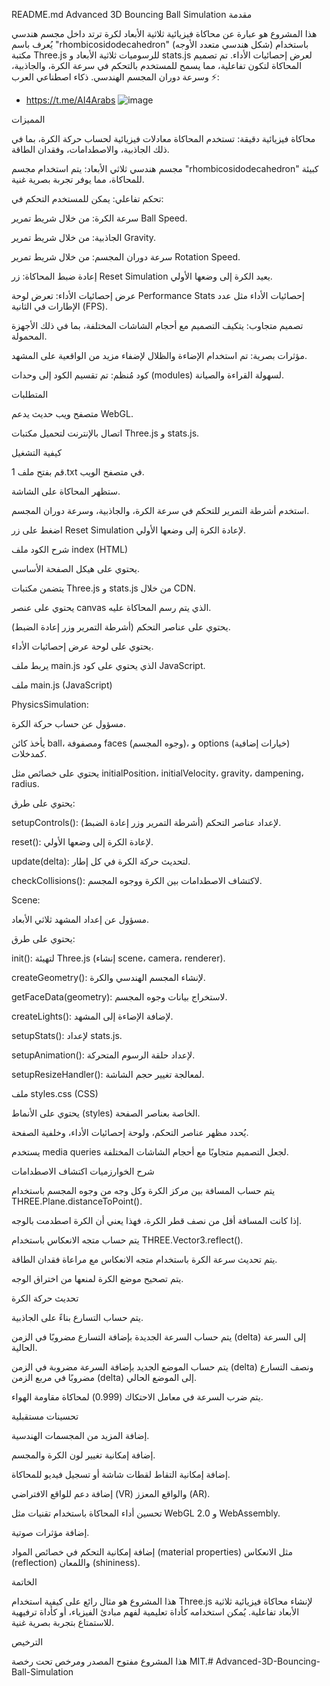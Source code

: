 README.md
Advanced 3D Bouncing Ball Simulation
مقدمة

هذا المشروع هو عبارة عن محاكاة فيزيائية ثلاثية الأبعاد لكرة ترتد داخل مجسم هندسي يُعرف باسم "rhombicosidodecahedron" (شكل هندسي متعدد الأوجه) باستخدام مكتبة Three.js للرسوميات ثلاثية الأبعاد و stats.js لعرض إحصائيات الأداء. تم تصميم المحاكاة لتكون تفاعلية، مما يسمح للمستخدم بالتحكم في سرعة الكرة، والجاذبية، وسرعة دوران المجسم الهندسي.
ذكاء اصطناعي العرب ⚡️: 
- https://t.me/AI4Arabs
![image](https://github.com/user-attachments/assets/3447b26b-ec04-405a-b86b-f5ba6f6c49b1)


المميزات

محاكاة فيزيائية دقيقة: تستخدم المحاكاة معادلات فيزيائية لحساب حركة الكرة، بما في ذلك الجاذبية، والاصطدامات، وفقدان الطاقة.

مجسم هندسي ثلاثي الأبعاد: يتم استخدام مجسم "rhombicosidodecahedron" كبيئة للمحاكاة، مما يوفر تجربة بصرية غنية.

تحكم تفاعلي: يمكن للمستخدم التحكم في:

سرعة الكرة: من خلال شريط تمرير Ball Speed.

الجاذبية: من خلال شريط تمرير Gravity.

سرعة دوران المجسم: من خلال شريط تمرير Rotation Speed.

إعادة ضبط المحاكاة: زر Reset Simulation يعيد الكرة إلى وضعها الأولي.

عرض إحصائيات الأداء: تعرض لوحة Performance Stats إحصائيات الأداء مثل عدد الإطارات في الثانية (FPS).

تصميم متجاوب: يتكيف التصميم مع أحجام الشاشات المختلفة، بما في ذلك الأجهزة المحمولة.

مؤثرات بصرية: تم استخدام الإضاءة والظلال لإضفاء مزيد من الواقعية على المشهد.

كود مُنظم: تم تقسيم الكود إلى وحدات (modules) لسهولة القراءة والصيانة.

المتطلبات

متصفح ويب حديث يدعم WebGL.

اتصال بالإنترنت لتحميل مكتبات Three.js و stats.js.

كيفية التشغيل

قم بفتح ملف 1.txt في متصفح الويب.

ستظهر المحاكاة على الشاشة.

استخدم أشرطة التمرير للتحكم في سرعة الكرة، والجاذبية، وسرعة دوران المجسم.

اضغط على زر Reset Simulation لإعادة الكرة إلى وضعها الأولي.

شرح الكود
ملف index (HTML)

يحتوي على هيكل الصفحة الأساسي.

يتضمن مكتبات Three.js و stats.js من خلال CDN.

يحتوي على عنصر canvas الذي يتم رسم المحاكاة عليه.

يحتوي على عناصر التحكم (أشرطة التمرير وزر إعادة الضبط).

يحتوي على لوحة عرض إحصائيات الأداء.

يربط ملف main.js الذي يحتوي على كود JavaScript.

ملف main.js (JavaScript)

PhysicsSimulation:

مسؤول عن حساب حركة الكرة.

يأخذ كائن ball، ومصفوفة faces (وجوه المجسم)، و options (خيارات إضافية) كمدخلات.

يحتوي على خصائص مثل initialPosition، initialVelocity، gravity، dampening، radius.

يحتوي على طرق:

setupControls(): لإعداد عناصر التحكم (أشرطة التمرير وزر إعادة الضبط).

reset(): لإعادة الكرة إلى وضعها الأولي.

update(delta): لتحديث حركة الكرة في كل إطار.

checkCollisions(): لاكتشاف الاصطدامات بين الكرة ووجوه المجسم.

Scene:

مسؤول عن إعداد المشهد ثلاثي الأبعاد.

يحتوي على طرق:

init(): لتهيئة Three.js (إنشاء scene، camera، renderer).

createGeometry(): لإنشاء المجسم الهندسي والكرة.

getFaceData(geometry): لاستخراج بيانات وجوه المجسم.

createLights(): لإضافة الإضاءة إلى المشهد.

setupStats(): لإعداد stats.js.

setupAnimation(): لإعداد حلقة الرسوم المتحركة.

setupResizeHandler(): لمعالجة تغيير حجم الشاشة.

ملف styles.css (CSS)

يحتوي على الأنماط (styles) الخاصة بعناصر الصفحة.

يُحدد مظهر عناصر التحكم، ولوحة إحصائيات الأداء، وخلفية الصفحة.

يستخدم media queries لجعل التصميم متجاوبًا مع أحجام الشاشات المختلفة.

شرح الخوارزميات
اكتشاف الاصطدامات

يتم حساب المسافة بين مركز الكرة وكل وجه من وجوه المجسم باستخدام THREE.Plane.distanceToPoint().

إذا كانت المسافة أقل من نصف قطر الكرة، فهذا يعني أن الكرة اصطدمت بالوجه.

يتم حساب متجه الانعكاس باستخدام THREE.Vector3.reflect().

يتم تحديث سرعة الكرة باستخدام متجه الانعكاس مع مراعاة فقدان الطاقة.

يتم تصحيح موضع الكرة لمنعها من اختراق الوجه.

تحديث حركة الكرة

يتم حساب التسارع بناءً على الجاذبية.

يتم حساب السرعة الجديدة بإضافة التسارع مضروبًا في الزمن (delta) إلى السرعة الحالية.

يتم حساب الموضع الجديد بإضافة السرعة مضروبة في الزمن (delta) ونصف التسارع مضروبًا في مربع الزمن (delta) إلى الموضع الحالي.

يتم ضرب السرعة في معامل الاحتكاك (0.999) لمحاكاة مقاومة الهواء.

تحسينات مستقبلية

إضافة المزيد من المجسمات الهندسية.

إضافة إمكانية تغيير لون الكرة والمجسم.

إضافة إمكانية التقاط لقطات شاشة أو تسجيل فيديو للمحاكاة.

إضافة دعم للواقع الافتراضي (VR) والواقع المعزز (AR).

تحسين أداء المحاكاة باستخدام تقنيات مثل WebGL 2.0 و WebAssembly.

إضافة مؤثرات صوتية.

إضافة إمكانية التحكم في خصائص المواد (material properties) مثل الانعكاس (reflection) واللمعان (shininess).

الخاتمة

هذا المشروع هو مثال رائع على كيفية استخدام Three.js لإنشاء محاكاة فيزيائية ثلاثية الأبعاد تفاعلية. يُمكن استخدامه كأداة تعليمية لفهم مبادئ الفيزياء، أو كأداة ترفيهية للاستمتاع بتجربة بصرية غنية.

الترخيص

هذا المشروع مفتوح المصدر ومرخص تحت رخصة MIT.# Advanced-3D-Bouncing-Ball-Simulation

